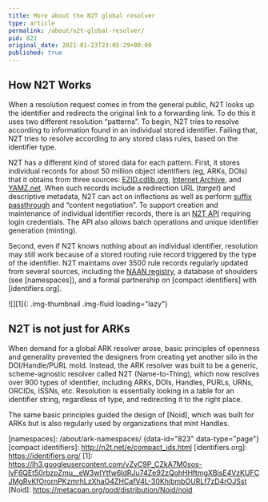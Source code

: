 ```yaml
---
title: More about the N2T global resolver
type: article
permalink: /about/n2t-global-resolver/
pid: 821
original_date: 2021-01-23T23:05:29+00:00
published: true
---
```


## How N2T Works

When a resolution request comes in from the general public, N2T looks up the
identifier and redirects the original link to a forwarding link. To do this it
uses two different resolution “patterns”. To begin, N2T tries to resolve
according to information found in an individual stored identifier. Failing
that, N2T tries to resolve according to any stored class rules, based on the
identifier type.

N2T has a different kind of stored data for each pattern. First, it stores
individual records for about 50 million object identifiers (eg, ARKs, DOIs)
that it obtains from three sources: [EZID.cdlib.org], [Inte][][r][Inte][net
Archive][Inte], and [YAMZ.net]. When such records include a redirection URL
(*target*) and descriptive metadata, N2T can act on inflections as well as
perform [suffix passthrough] and “content negotiation”. To support creation
and maintenance of individual identifier records, there is an [N2T API]
requiring login credentials. The API also allows batch operations and unique
identifier generation (minting).

Second, even if N2T knows nothing about an individual identifier, resolution
may still work because of a stored routing rule record triggered by the type
of the identifier. N2T maintains over 3500 rule records regularly updated from
several sources, including the [NAAN registry], a database of shoulders (see
[namespaces]), and a formal partnership on [compact identifiers] with
[identifiers.org].

![][1]{: .img-thumbnail .img-fluid loading="lazy"}

## N2T is not just for ARKs

When demand for a global ARK resolver arose, basic principles of openness and
generality prevented the designers from creating yet another silo in the
DOI/Handle/PURL mold. Instead, the ARK resolver was built to be a generic,
scheme-agnostic resolver called N2T (Name-to-Thing), which now resolves over
900 types of identifier, including ARKs, DOIs, Handles, PURLs, URNs, ORCIDs,
ISSNs, etc. Resolution is essentially looking in a table for an identifier
string, regardless of type, and redirecting it to the right place.

The same basic principles guided the design of [Noid], which was built for
ARKs but is also regularly used by organizations that mint Handles.

[EZID.cdlib.org]: https://ezid.cdlib.org/
[Inte]: https://archive.org/
[YAMZ.net]: https://yamz.net/
[suffix passthrough]: https://n2t.net/e/suffix_passthrough.html
[N2T API]: https://n2t.net/e/n2t_apidoc.html
[NAAN registry]: https://n2t.net/e/pub/naan_registry.txt
[namespaces]: /about/ark-namespaces/ {data-id="823" data-type="page"}
[compact identifiers]: http://n2t.net/e/compact_ids.html
[identifiers.org]: https://identifiers.org/
[1]: https://lh3.googleusercontent.com/vZvC9P_CZkA7M0sos-lvF6QEt50rbzpZmu__eW3wIYtfw6ldRJu74Ze92zQohHHftmgXBisE4VzKUFCJMgRvKfOrornPKzmrhLzXhaO4ZHCafV4L-30KhjbmbOURLf7zD4rOJSst
[Noid]: https://metacpan.org/pod/distribution/Noid/noid
